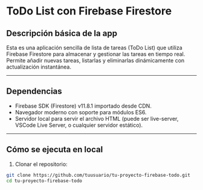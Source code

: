 # ToDo List con Firebase Firestore

## Descripción básica de la app

Esta es una aplicación sencilla de lista de tareas (ToDo List) que utiliza Firebase Firestore para almacenar y gestionar las tareas en tiempo real. Permite añadir nuevas tareas, listarlas y eliminarlas dinámicamente con actualización instantánea.

---

## Dependencias

- Firebase SDK (Firestore) v11.8.1 importado desde CDN.
- Navegador moderno con soporte para módulos ES6.
- Servidor local para servir el archivo HTML (puede ser live-server, VSCode Live Server, o cualquier servidor estático).

---

## Cómo se ejecuta en local

1. Clonar el repositorio:

```bash
git clone https://github.com/tuusuario/tu-proyecto-firebase-todo.git
cd tu-proyecto-firebase-todo
